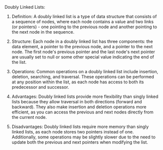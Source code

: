 Doubly Linked Lists:

1. Definition: A doubly linked list is a type of data structure that consists of a sequence of nodes, where each node contains a value and two links (or pointers) - one pointing to the previous node and another pointing to the next node in the sequence.

2. Structure: Each node in a doubly linked list has three components: the data element, a pointer to the previous node, and a pointer to the next node. The first node's previous pointer and the last node's next pointer are usually set to null or some other special value indicating the end of the list.

3. Operations: Common operations on a doubly linked list include insertion, deletion, searching, and traversal. These operations can be performed at any position within the list, as each node has access to both its predecessor and successor.

4. Advantages: Doubly linked lists provide more flexibility than singly linked lists because they allow traversal in both directions (forward and backward). They also make insertion and deletion operations more efficient, as you can access the previous and next nodes directly from the current node.

5. Disadvantages: Doubly linked lists require more memory than singly linked lists, as each node stores two pointers instead of one. Additionally, some operations may be slightly slower due to the need to update both the previous and next pointers when modifying the list.
